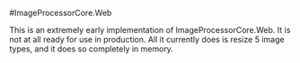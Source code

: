#ImageProcessorCore.Web

This is an extremely early implementation of ImageProcessorCore.Web. It is not at all ready for use in production. All it currently does is resize 5 image types, and it does so completely in memory.
